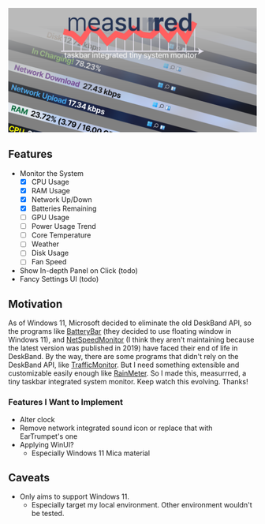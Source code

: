 ![banner](docs/images/banner.png)

## Features

- Monitor the System
  - [x] CPU Usage
  - [x] RAM Usage
  - [x] Network Up/Down
  - [x] Batteries Remaining
  - [ ] GPU Usage
  - [ ] Power Usage Trend
  - [ ] Core Temperature
  - [ ] Weather
  - [ ] Disk Usage
  - [ ] Fan Speed
- Show In-depth Panel on Click (todo)
- Fancy Settings UI (todo)

## Motivation

As of Windows 11, Microsoft decided to eliminate the old DeskBand API, so the programs like [BatteryBar](https://batterybarpro.com/) (they decided to use floating window in Windows 11), and [NetSpeedMonitor](https://netspeedmonitor.net/) (I think they aren't maintaining because the latest version was published in 2019) have faced their end of life in DeskBand. By the way, there are some programs that didn't rely on the DeskBand API, like [TrafficMonitor](https://github.com/zhongyang219/TrafficMonitor/blob/master/README_en-us.md). But I need something extensible and customizable easily enough like [RainMeter](https://www.rainmeter.net/). So I made this, measurrred, a tiny taskbar integrated system monitor. Keep watch this evolving. Thanks!

### Features I Want to Implement

- Alter clock
- Remove network integrated sound icon or replace that with EarTrumpet's one
- Applying WinUI?
  - Especially Windows 11 Mica material

## Caveats

- Only aims to support Windows 11.
  - Especially target my local environment. Other environment wouldn't be tested.

